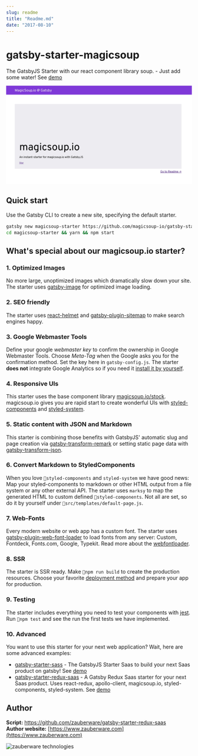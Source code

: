 ```yaml
---
slug: readme
title: "Readme.md"
date: "2017-08-10"
---
```

# gatsby-starter-magicsoup

The GatsbyJS Starter with our react component library soup. - Just add some water! See [demo](https://gatsby.magicsoup.io)

![magicsoup.io](https://github.com/magicsoup-io/gatsby-starter-magicsoup/raw/master/static/website-preview.jpg)

## Quick start

Use the Gatsby CLI to create a new site, specifying the default starter.

```sh
gatsby new magicsoup-starter https://github.com/magicsoup-io/gatsby-starter-magicsoup
cd magicsoup-starter && yarn && npm start 
```

## What's special about our magicsoup.io starter?

### 1. Optimized Images
No more large, unoptimized images which dramatically slow down your site. The starter uses [gatsby-image](https://github.com/gatsbyjs/gatsby/tree/master/packages/gatsby-image) for optimized image loading.

### 2. SEO friendly
 The starter uses [react-helmet](https://github.com/nfl/react-helmet) and [gatsby-plugin-sitemap](https://github.com/gatsbyjs/gatsby/tree/master/packages/gatsby-plugin-sitemap) to make search engines happy.

### 3. Google Webmaster Tools
Define your google *webmaster key* to confirm the ownership in Google Webmaster Tools. Choose *Meta-Tag* when the Google asks you for the confirmation method. Set the key here in `gatsby-config.js`. The starter **does not** integrate Google Analytics so if you need it [install it by yourself](https://www.gatsbyjs.org/packages/gatsby-plugin-google-analytics/).

### 4. Responsive UIs
This starter uses the base component library [magicsoup.io/stock](https://github.com/magicsoup-io/magicsoup-stock). magicsoup.io gives you are rapid start to create wonderful UIs with [styled-components](https://github.com/styled-components/styled-components) and [styled-system](https://github.com/jxnblk/styled-system).

### 5. Static content with JSON and Markdown
This starter is combining those benefits with GatsbyJS' automatic slug and page creation via [gatsby-transform-remark](https://www.styled-components.com/) or setting static page data with [gatsby-transform-json](https://www.styled-components.com/). 

### 6. Convert Markdown to StyledComponents
When you love `styled-components` and `styled-system` we have good news: Map your styled-components to markdown or other HTML output from a file system or any other external API. The starter uses `marksy` to map the generated HTML to custom defined `styled-components`. Not all are set, so do it by yourself under `src/templates/default-page.js`.

### 7. Web-Fonts
Every modern website or web app has a custom font. The starter uses [gatsby-plugin-web-font-loader](https://github.com/escaladesports/gatsby-plugin-web-font-loader) to load fonts from any server: Custom, Fontdeck, Fonts.com, Google, Typekit. Read more about the [webfontloader](https://github.com/typekit/webfontloader).

### 8. SSR
The starter is SSR ready. Make `npm run build` to create the production resources. Choose your favorite [deployment method](https://www.gatsbyjs.org/docs/deploying-and-hosting/) and prepare your app for production.

### 9. Testing
The starter includes everything you need to test your components with [jest](https://jestjs.io/docs/en/getting-started). Run `npm test` and see the run the first tests we have implemented.

### 10. Advanced
You want to use this starter for your next web application? Wait, here are some advanced examples:

- [gatsby-starter-sass](https://github.com/magicsoup-io/gatsby-starter-saas) - The GatsbyJS Starter Saas to build your next Saas product on gatsby! See [demo](https://gatsby-saas.magicsoup.io)
- [gatsby-starter-redux-saas](https://github.com/zauberware/gatsby-starter-redux-saas) - A Gatsby Redux Saas starter for your next Saas product. Uses react-redux, apollo-client, magicsoup.io, styled-components, styled-system. See [demo](https://gatsby-redux.zauberware.com/) 


## Author

__Script:__ <https://github.com/zauberware/gatsby-starter-redux-saas>  
__Author website:__ [https://www.zauberware.com](https://www.zauberware.com)    

![zauberware technologies](https://avatars3.githubusercontent.com/u/1753330?s=200&v=4)